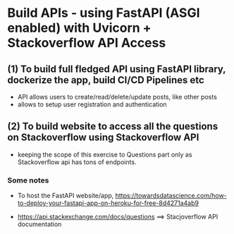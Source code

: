 # Build APIs - using FastAPI (ASGI enabled) with Uvicorn + Stackoverflow API Access 
## (1) To build full fledged API using FastAPI library, dockerize the app, build CI/CD Pipelines etc
- API allows users to create/read/delete/update posts, like other posts
- allows to setup user registration and authentication

## (2) To build website to access all the questions on Stackoverflow using Stackoverflow API 
- keeping the scope of this exercise to Questions part only as Stackoverflow api has tons of endpoints.

### Some notes

- To host the FastAPI website/app, 
https://towardsdatascience.com/how-to-deploy-your-fastapi-app-on-heroku-for-free-8d4271a4ab9

- https://api.stackexchange.com/docs/questions  ==> Stacjoverflow API documentation
